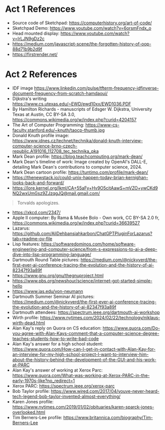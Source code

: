 # Act 1 References

- Source code of Sketchpad: https://computerhistory.org/art-of-code/
- Sketchpad Demo: https://www.youtube.com/watch?v=6orsmFndx_o
- Head mounted display: https://www.youtube.com/watch?v=IrLJN9gDz2c
- https://medium.com/javascript-scene/the-forgotten-history-of-oop-88d71b9b2d9f
- https://firstrender.net/

# Act 2 References

- IDF image https://www.linkedin.com/pulse/tfterm-frequency-idfinverse-document-frequency-from-scratch-hamdaoui/
- Dijkstra's writing https://www.cs.utexas.edu/~EWD/ewd10xx/EWD1036.PDF
- By Hamilton Richards - manuscripts of Edsger W. Dijkstra, University Texas at Austin, CC BY-SA 3.0, https://commons.wikimedia.org/w/index.php?curid=4204157
- The Art of Computer Programming: https://www-cs-faculty.stanford.edu/~knuth/taocp-thumb.jpg
- Donald Knuth profile image: https://www.idnes.cz/technet/technika/donald-knuth-interview-computer-science-brno-czech-republic.A191016_112708_tec_technika_pka
- Mark Dean profile: https://blog.teachcomputing.org/mark-dean/
- Mark Dean's timeline of work: Image created by OpenAI's DALL-E, detailing Mark Dean's contributions to computer science, 2024.
- Mark Dean cartoon profile: https://tuntimo.com/profile/mark-dean/
- https://thenewstack.io/could-unix-happen-today-brian-kernighan-looks-back-and-forward/
- https://lore.kernel.org/lkml/CA+55aFy+Hv9O5citAawS+mVZO+ywCKd9NQ2wxUmGsz9ZJzqgJQ@mail.gmail.com/
> Torvalds apologizes.
- https://xkcd.com/2347/
- Apple II computer: By Rama & Musée Bolo - Own work, CC BY-SA 2.0 fr, https://commons.wikimedia.org/w/index.php?curid=36639527
- Lazarus: https://github.com/AliDehbansiahkarbon/ChatGPTPluginForLazarus?tab=readme-ov-file
- Lisp features: https://softwaredominos.com/home/software-engineering-and-computer-science/from-s-expressions-to-ai-a-deep-dive-into-lisp-programming-language/
- Dartmouth Round Table pictures: https://medium.com/@nickyverd/the-first-ever-ai-conference-tracing-the-evolution-and-the-history-of-ai-82347f93a89f
- https://www.gnu.org/gnu/thegnuproject.html
- https://www.pbs.org/newshour/science/internet-got-started-simple-hello
- https://www.ias.edu/von-neumann
- Dartmouth Summer Seminar AI pictures: https://medium.com/@nickyverd/the-first-ever-ai-conference-tracing-the-evolution-and-the-history-of-ai-82347f93a89f
- Dartmouth attendees: https://spectrum.ieee.org/dartmouth-ai-workshop
- Wirth profile: https://www.nytimes.com/2024/02/22/technology/niklaus-wirth-dead.html
- Alan Kay's reply on Quora on CS education: https://www.quora.com/Do-you-agree-with-Alan-Kays-comment-that-a-computer-science-degree-teaches-students-how-to-write-bad-code
- Alan Kay's answer for a high school student: https://www.quora.com/How-can-I-get-in-contact-with-Alan-Kay-for-an-interview-for-my-high-school-project-I-want-to-interview-him-about-the-history-behind-the-development-of-the-GUI-and-his-work-at-PARC
- Alan Kay's answer of working at Xerox Parc: https://www.quora.com/What-was-working-at-Xerox-PARC-in-the-early-1970s-like?no_redirect=1
- Xerox PARC: https://spectrum.ieee.org/xerox-parc
- Bob Taylor profile: https://www.wired.com/2017/04/youve-never-heard-tech-legend-bob-taylor-invented-almost-everything/
- Karen Jones profile: https://www.nytimes.com/2019/01/02/obituaries/karen-sparck-jones-overlooked.html
- Tim Berners-Lee profile: https://www.britannica.com/biography/Tim-Berners-Lee
